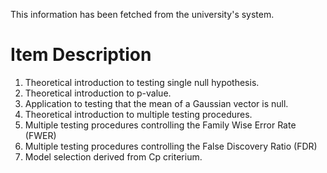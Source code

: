 This information has been fetched from the university's system.

# Item Description

1. Theoretical introduction to testing single null hypothesis.
2. Theoretical introduction to p-value.
3. Application to testing that the mean of a Gaussian vector is null.
4. Theoretical introduction to multiple testing procedures.
5. Multiple testing procedures controlling the Family Wise Error Rate (FWER)
6. Multiple testing procedures controlling the False Discovery Ratio (FDR)
7. Model selection derived from Cp criterium.
